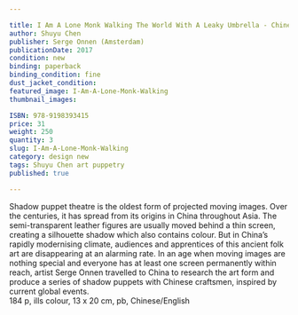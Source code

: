 ```yaml
---

title: I Am A Lone Monk Walking The World With A Leaky Umbrella - Chinese shadow puppets 2012-2017
author: Shuyu Chen
publisher: Serge Onnen (Amsterdam)
publicationDate: 2017
condition: new
binding: paperback
binding_condition: fine
dust_jacket_condition:
featured_image: I-Am-A-Lone-Monk-Walking
thumbnail_images:

ISBN: 978-9198393415
price: 31
weight: 250
quantity: 3
slug: I-Am-A-Lone-Monk-Walking
category: design new
tags: Shuyu Chen art puppetry
published: true

---
```



Shadow puppet theatre is the oldest form of projected moving images. Over the centuries, it has spread from its origins in China throughout Asia. The semi-transparent leather figures are usually moved behind a thin screen, creating a silhouette shadow which also contains colour. But in China’s rapidly modernising climate, audiences and apprentices of this ancient folk art are disappearing at an alarming rate. In an age when moving images are nothing special and everyone has at least one screen permanently within reach, artist Serge Onnen travelled to China to research the art form and produce a series of shadow puppets with Chinese craftsmen, inspired by current global events.
<br>
184 p, ills colour, 13 x 20 cm, pb, Chinese/English